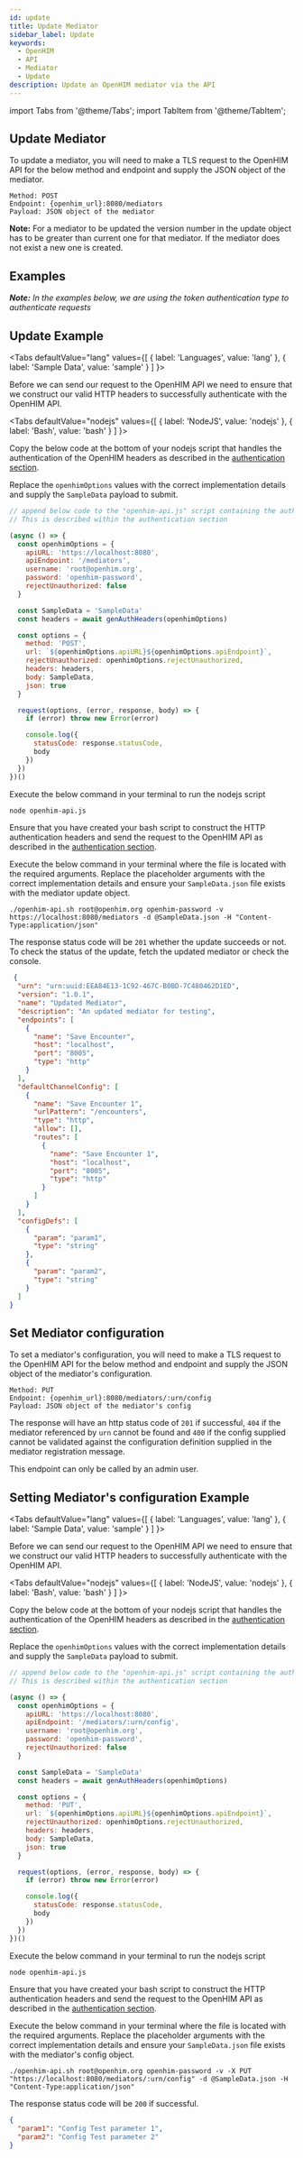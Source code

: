 ```yaml
---
id: update
title: Update Mediator
sidebar_label: Update
keywords:
  - OpenHIM
  - API
  - Mediator
  - Update
description: Update an OpenHIM mediator via the API
---
```


import Tabs from '@theme/Tabs';
import TabItem from '@theme/TabItem';

## Update Mediator

To update a mediator, you will need to make a TLS request to the OpenHIM API for the below method and endpoint and supply the JSON object of the mediator.

```curl
Method: POST
Endpoint: {openhim_url}:8080/mediators
Payload: JSON object of the mediator
```

**Note:** For a mediator to be updated the version number in the update object has to be greater than current one for that mediator. If the mediator does not exist a new one is created.

## Examples

***Note:*** *In the examples below, we are using the token authentication type to authenticate requests*

## Update Example

<Tabs
  defaultValue="lang"
  values={[
    { label: 'Languages', value: 'lang' },
    { label: 'Sample Data', value: 'sample' }
  ]
}>

<TabItem value="lang">

Before we can send our request to the OpenHIM API we need to ensure that we construct our valid HTTP headers to successfully authenticate with the OpenHIM API.

<Tabs
  defaultValue="nodejs"
  values={[
    { label: 'NodeJS', value: 'nodejs' },
    { label: 'Bash', value: 'bash' }
  ]
}>

<TabItem value="nodejs">

Copy the below code at the bottom of your nodejs script that handles the authentication of the OpenHIM headers as described in the [authentication section](../introduction/authentication).

Replace the `openhimOptions` values with the correct implementation details and supply the `SampleData` payload to submit.

```javascript
// append below code to the "openhim-api.js" script containing the authentication methods.
// This is described within the authentication section

(async () => {
  const openhimOptions = {
    apiURL: 'https://localhost:8080',
    apiEndpoint: '/mediators',
    username: 'root@openhim.org',
    password: 'openhim-password',
    rejectUnauthorized: false
  }

  const SampleData = 'SampleData'
  const headers = await genAuthHeaders(openhimOptions)

  const options = {
    method: 'POST',
    url: `${openhimOptions.apiURL}${openhimOptions.apiEndpoint}`,
    rejectUnauthorized: openhimOptions.rejectUnauthorized,
    headers: headers,
    body: SampleData,
    json: true
  }

  request(options, (error, response, body) => {
    if (error) throw new Error(error)

    console.log({
      statusCode: response.statusCode,
      body
    })
  })
})()
```

Execute the below command in your terminal to run the nodejs script

```bash
node openhim-api.js
```

</TabItem>
<TabItem value="bash">

Ensure that you have created your bash script to construct the HTTP authentication headers and send the request to the OpenHIM API as described in the [authentication section](../introduction/authentication).

Execute the below command in your terminal where the file is located with the required arguments. Replace the placeholder arguments with the correct implementation details and ensure your `SampleData.json` file exists with the mediator update object.

```curl
./openhim-api.sh root@openhim.org openhim-password -v https://localhost:8080/mediators -d @SampleData.json -H "Content-Type:application/json"
```

</TabItem>
</Tabs>

The response status code will be `201` whether the update succeeds or not. To check the status of the update, fetch the updated mediator or check the console.

</TabItem>
<TabItem value="sample">

```json
 {
  "urn": "urn:uuid:EEA84E13-1C92-467C-B0BD-7C480462D1ED",
  "version": "1.0.1",
  "name": "Updated Mediator",
  "description": "An updated mediator for testing",
  "endpoints": [
    {
      "name": "Save Encounter",
      "host": "localhost",
      "port": "8005",
      "type": "http"
    }
  ],
  "defaultChannelConfig": [
    {
      "name": "Save Encounter 1",
      "urlPattern": "/encounters",
      "type": "http",
      "allow": [],
      "routes": [
        {
          "name": "Save Encounter 1",
          "host": "localhost",
          "port": "8005",
          "type": "http"
        }
      ]
    }
  ],
  "configDefs": [
    {
      "param": "param1",
      "type": "string"
    },
    {
      "param": "param2",
      "type": "string"
    }
  ]
}
```

</TabItem>
</Tabs>

## Set Mediator configuration

To set a mediator's configuration, you will need to make a TLS request to the OpenHIM API for the below method and endpoint and supply the JSON object of the mediator's configuration.

```curl
Method: PUT
Endpoint: {openhim_url}:8080/mediators/:urn/config
Payload: JSON object of the mediator's config
```

The response will have an http status code of `201` if successful, `404` if the mediator referenced by `urn` cannot be found and `400` if the config supplied cannot be validated against the configuration definition supplied in the mediator registration message.

This endpoint can only be called by an admin user.

## Setting Mediator's configuration Example

<Tabs
  defaultValue="lang"
  values={[
    { label: 'Languages', value: 'lang' },
    { label: 'Sample Data', value: 'sample' }
  ]
}>

<TabItem value="lang">

Before we can send our request to the OpenHIM API we need to ensure that we construct our valid HTTP headers to successfully authenticate with the OpenHIM API.

<Tabs
  defaultValue="nodejs"
  values={[
    { label: 'NodeJS', value: 'nodejs' },
    { label: 'Bash', value: 'bash' }
  ]
}>

<TabItem value="nodejs">

Copy the below code at the bottom of your nodejs script that handles the authentication of the OpenHIM headers as described in the [authentication section](../introduction/authentication).

Replace the `openhimOptions` values with the correct implementation details and supply the `SampleData` payload to submit.

```javascript
// append below code to the "openhim-api.js" script containing the authentication methods.
// This is described within the authentication section

(async () => {
  const openhimOptions = {
    apiURL: 'https://localhost:8080',
    apiEndpoint: '/mediators/:urn/config',
    username: 'root@openhim.org',
    password: 'openhim-password',
    rejectUnauthorized: false
  }

  const SampleData = 'SampleData'
  const headers = await genAuthHeaders(openhimOptions)

  const options = {
    method: 'PUT',
    url: `${openhimOptions.apiURL}${openhimOptions.apiEndpoint}`,
    rejectUnauthorized: openhimOptions.rejectUnauthorized,
    headers: headers,
    body: SampleData,
    json: true
  }

  request(options, (error, response, body) => {
    if (error) throw new Error(error)

    console.log({
      statusCode: response.statusCode,
      body
    })
  })
})()
```

Execute the below command in your terminal to run the nodejs script

```bash
node openhim-api.js
```

</TabItem>
<TabItem value="bash">

Ensure that you have created your bash script to construct the HTTP authentication headers and send the request to the OpenHIM API as described in the [authentication section](../introduction/authentication).

Execute the below command in your terminal where the file is located with the required arguments. Replace the placeholder arguments with the correct implementation details and ensure your `SampleData.json` file exists with the mediator's config object.

```curl
./openhim-api.sh root@openhim.org openhim-password -v -X PUT "https://localhost:8080/mediators/:urn/config" -d @SampleData.json -H "Content-Type:application/json"
```

</TabItem>
</Tabs>

The response status code will be `200` if successful.

</TabItem>
<TabItem value="sample">

```json
{
  "param1": "Config Test parameter 1",
  "param2": "Config Test parameter 2"
}
```

</TabItem>
</Tabs>
